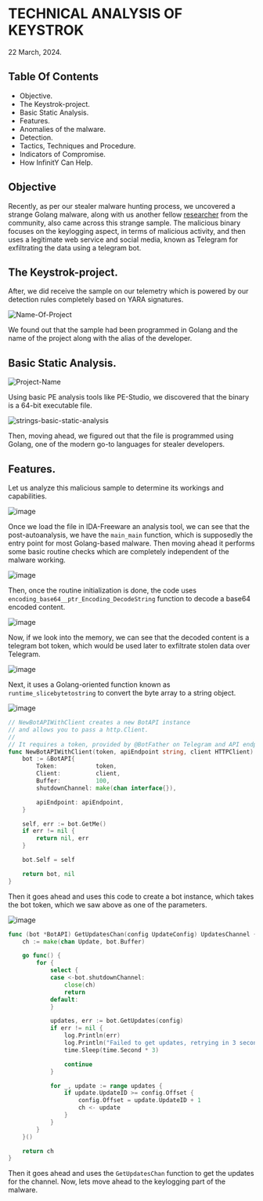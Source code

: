 #  TECHNICAL ANALYSIS OF KEYSTROK

22 March, 2024.


## **Table Of Contents**

+	Objective.
+   The Keystrok-project.
+	Basic Static Analysis.
+	Features.
+	Anomalies of the malware.
+	Detection.
+	Tactics, Techniques and Procedure.
+	Indicators of Compromise. 
+	How InfinitY Can Help.




## **Objective**

Recently, as per our stealer malware hunting process, we uncovered a strange Golang malware, along with us another fellow [researcher](https://twitter.com/suyog41/status/1769705553511473563) from the community, also came across this strange sample. The malicious binary focuses on the keylogging aspect, in terms of malicious activity, and then uses a legitimate web service and social media, known as Telegram for exfiltrating the data using a telegram bot. 


## **The Keystrok-project.** 

After, we did receive the sample on our telemetry which is powered by our detection rules completely based on YARA signatures.

![Name-Of-Project](Project-Name.png)

We found out that the sample had been programmed in Golang and the name of the project along with the alias of the developer. 



## **Basic Static Analysis.**



![Project-Name](https://github.com/operator-ss/blog-drafts/assets/161946103/075db6ed-ad07-4a65-a976-82ead86d9bcb)



Using basic PE analysis tools like PE-Studio, we discovered that the binary is a 64-bit executable file.

![strings-basic-static-analysis](https://github.com/operator-ss/blog-drafts/assets/161946103/f805c576-b9d7-46ae-94b4-4ceb1e8832ab)

Then, moving ahead, we figured out that the file is programmed using Golang, one of the modern go-to languages for stealer developers. 





## **Features.**


Let us analyze this malicious sample to determine its workings and capabilities. 


![image](https://github.com/operator-ss/blog-drafts/assets/161946103/8ad40dc2-0f6a-4080-b053-6e634558fce0)


Once we load the file in IDA-Freeware an analysis tool, we can see that the post-autoanalysis, we have the `main_main` function, which is supposedly the entry point for most Golang-based malware. Then moving ahead it performs some basic routine checks which are completely independent of the malware working. 


![image](https://github.com/operator-ss/blog-drafts/assets/161946103/82af1057-8965-4580-a4de-2bd0e63e8763)

Then, once the routine initialization is done, the code uses `encoding_base64__ptr_Encoding_DecodeString` function to decode a base64 encoded content. 


![image](https://github.com/operator-ss/blog-drafts/assets/161946103/9900fb0f-df0f-4728-a31b-f6a658137938)


Now, if we look into the memory, we can see that the decoded content is a telegram bot token, which would be used later to exfiltrate stolen data over Telegram.


![image](https://github.com/operator-ss/blog-drafts/assets/161946103/b0d6e648-1850-475d-b32e-51eddad86bc9)

Next, it uses a Golang-oriented function known as `runtime_slicebytetostring` to convert the byte array to a string object. 


![image](https://github.com/operator-ss/blog-drafts/assets/161946103/e0e5e4f8-9b04-4e43-ac1d-a1f5cfff8d4a)


```go
// NewBotAPIWithClient creates a new BotAPI instance
// and allows you to pass a http.Client.
//
// It requires a token, provided by @BotFather on Telegram and API endpoint.
func NewBotAPIWithClient(token, apiEndpoint string, client HTTPClient) (*BotAPI, error) {
	bot := &BotAPI{
		Token:           token,
		Client:          client,
		Buffer:          100,
		shutdownChannel: make(chan interface{}),

		apiEndpoint: apiEndpoint,
	}

	self, err := bot.GetMe()
	if err != nil {
		return nil, err
	}

	bot.Self = self

	return bot, nil
}
```

Then it goes ahead and uses this code to create a bot instance, which takes the bot token, which we saw above as one of the parameters.


![image](https://github.com/operator-ss/blog-drafts/assets/161946103/6695398e-5ee2-41c6-baa8-3ea3c0146ab5)


```go
func (bot *BotAPI) GetUpdatesChan(config UpdateConfig) UpdatesChannel {
	ch := make(chan Update, bot.Buffer)

	go func() {
		for {
			select {
			case <-bot.shutdownChannel:
				close(ch)
				return
			default:
			}

			updates, err := bot.GetUpdates(config)
			if err != nil {
				log.Println(err)
				log.Println("Failed to get updates, retrying in 3 seconds...")
				time.Sleep(time.Second * 3)

				continue
			}

			for _, update := range updates {
				if update.UpdateID >= config.Offset {
					config.Offset = update.UpdateID + 1
					ch <- update
				}
			}
		}
	}()

	return ch
}
```

 Then it goes ahead and uses the `GetUpdatesChan` function to get the updates for the channel.  Now, lets move ahead to the keylogging part of the malware. 


 


 











